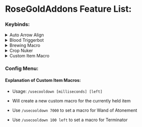 
# RoseGoldAddons Feature List:
### Keybinds:
<details><summary>Auto Arrow Align</summary>
	
- Click keybind to instantly solve Floor 7's Arrow Align terminal
		
</details>
<details><summary>Blood Triggerbot</summary>
	
- Toggle to shoot blood room enemies that are looked at
		
</details>
<details><summary>Brewing Macro</summary>
	
- Toggle to start automatically brewing potions
- Supports Speed and  Weakness potions
- Change modes and other options in the RoseGoldAddons config menu under "Alchemy"
	
</details>
<details><summary>Crop Nuker</summary>
	
- Toggle to start nuking
- Change configuration in the RoseGoldAddons config menu under "Farming"
	
</details>
<details><summary>Custom Item Macro</summary>
	
- Toggle to start custom item macros
- See Explanation of Custom Item Macros[^1]	
</details>

### Config Menu:

#### Explanation of Custom Item Macros:
	
- Usage: `/usecooldown [milliseconds] [left]`

- Will create a new custom macro for the currently held item

- Use `/usecooldown 7000` to set a macro for Wand of Atonement

- Use `/usecooldown 100 left` to set a macro for Terminator
